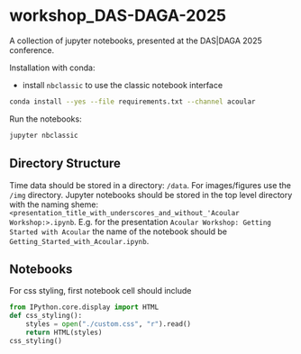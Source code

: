 # workshop_DAS-DAGA-2025
A collection of jupyter notebooks, presented at the DAS|DAGA 2025 conference.

Installation with conda:

* install `nbclassic` to use the classic notebook interface

```bash
conda install --yes --file requirements.txt --channel acoular
```

Run the notebooks:

```bash
jupyter nbclassic
```

## Directory Structure

Time data should be stored in a directory: `/data`. For images/figures use the `/img` directory.
Jupyter notebooks should be stored in the top level directory with the naming sheme: `<presentation_title_with_underscores_and_without_'Acoular Workshop:>.ipynb`. E.g. for the presentation `Acoular Workshop: Getting Started with Acoular` the name of the notebook should be `Getting_Started_with_Acoular.ipynb`.

## Notebooks
For css styling, first notebook cell should include

```python
from IPython.core.display import HTML
def css_styling():
    styles = open("./custom.css", "r").read()
    return HTML(styles)
css_styling()
```

